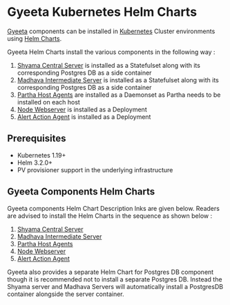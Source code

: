 
# Gyeeta Kubernetes Helm Charts

[Gyeeta](https://gyeeta.io) components can be installed in [Kubernetes](https://kubernetes.io) Cluster environments using [Helm Charts](https://helm.sh).

Gyeeta Helm Charts install the various components in the following way :

1. [Shyama Central Server](https://gyeeta.io/docs/architecture#central-server-shyama) is installed as a Statefulset along with its corresponding Postgres DB as a side container
2. [Madhava Intermediate Server](https://gyeeta.io/docs/architecture#intermediate-server-madhava) is installed as a Statefulset along with its corresponding Postgres DB as a side container
3. [Partha Host Agents](https://gyeeta.io/docs/architecture#host-monitor-agent-partha) are installed as a Daemonset as Partha needs to be installed on each host
4. [Node Webserver](https://gyeeta.io/docs/architecture#node-webserver) is installed as a Deployment
5. [Alert Action Agent](https://gyeeta.io/docs/architecture#alert-action-agent) is installed as a Deployment

## Prerequisites

- Kubernetes 1.19+
- Helm 3.2.0+
- PV provisioner support in the underlying infrastructure

## Gyeeta Components Helm Charts

Gyeeta components Helm Chart Description lnks are given below. Readers are advised to install the Helm Charts in the 
sequence as shown below :

1. [Shyama Central Server](./src/shyama/README.md)
2. [Madhava Intermediate Server](./src/madhava/README.md)
3. [Partha Host Agents](./src/partha/README.md)
4. [Node Webserver](./src/nodewebserver/README.md)
5. [Alert Action Agent](./src/alertaction/README.md)

Gyeeta also provides a separate Helm Chart for Postgres DB component though it is recommended not to install a separate Postgres DB.
Instead the Shyama server and Madhava Servers will automatically install a PostgresDB container alongside the server container.

